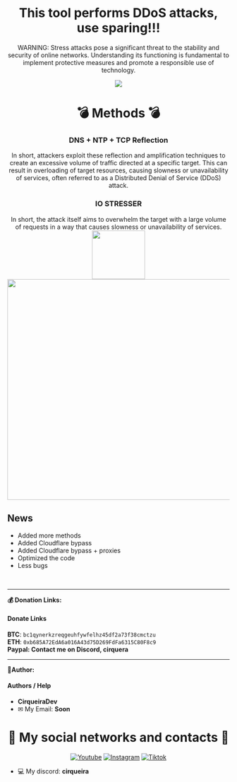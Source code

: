 <div align="center" style="display: inline_block">
  <h1>This tool performs DDoS attacks, use sparing!!!</h1>

  WARNING:  Stress attacks pose a significant threat to the stability and security of online networks. Understanding its functioning is fundamental     to implement protective measures and promote a responsible use of technology.
  <br>

  <img src="https://github.com/CirqueiraDev/IP-Booter/assets/118860604/1d72f864-51b9-425b-a61a-f700029f77d3" />

  <h1>💣 Methods 💣</h1>
  <h3>DNS + NTP + TCP Reflection</h3>
  In short, attackers exploit these reflection and amplification techniques to create an excessive volume of traffic directed at a specific target. This can result in overloading of target resources, causing slowness or unavailability of services, often referred to as a Distributed Denial of Service (DDoS) attack.
  <h3>IO STRESSER</h3>
  In short, the attack itself aims to overwhelm the target with a large volume of requests in a way that causes slowness or unavailability of services.
</div>

<div align="center" style="display: inline_block">
  <img height="110px" width="120px" src="https://orig00.deviantart.net/80ad/f/2017/038/8/2/missile__animated__by_hex_01-daya7ar.gif" />

  <img height="500px" width="950px" src="https://github.com/CirqueiraDev/IP-Booter/assets/118860604/60e3ac95-a003-4338-bfa2-12566ca8c179" />

</div>

<h2>News</h2>

- Added more methods
- Added Cloudflare bypass
- Added Cloudflare bypass + proxies
- Optimized the code
- Less bugs

<br>

---

**💰 Donation Links:**
#### Donate Links

<b>BTC</b>: <code>bc1qynerkzreqgeuhfywfelhz45df2a73f38cmctzu</code></br>
<b>ETH</b>: <code>0xb685A72EdA6a016A43d75D269FdFa6315C80F8c9</code></br>
<b>Paypal: Contact me on Discord, cirquera</b>

---

**👑Author:**
#### Authors / Help

- **CirqueiraDev**
- ✉ My Email: **Soon**

<div align="center">
  <h1>👥 My social networks and contacts 👥</h1>
  
  [![Youtube](https://img.shields.io/badge/YouTube-FF0000?style=for-the-badge&logo=youtube&logoColor=white)](https://www.youtube.com/@cirqueiradev)
  [![Instagram](https://img.shields.io/badge/Instagram-E4405F?style=for-the-badge&logo=instagram&logoColor=white)](https://www.instagram.com/cirqueira.lol/)
  [![Tiktok](	https://img.shields.io/badge/TikTok-000000?style=for-the-badge&logo=tiktok&logoColor=white)](https://tiktok.com/@cirqueiradev)
</div>

- 💻 My discord: **cirqueira**
